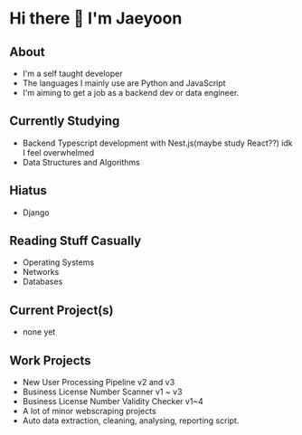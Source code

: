 # Hi there 👋 I'm Jaeyoon


## About
* I'm a self taught developer
* The languages I mainly use are Python and JavaScript
* I'm aiming to get a job as a backend dev or data engineer.

## Currently Studying
* Backend Typescript development with Nest.js(maybe study React??) idk I feel overwhelmed
* Data Structures and Algorithms

## Hiatus
* Django

## Reading Stuff Casually
* Operating Systems
* Networks
* Databases

## Current Project(s)
* none yet

## Work Projects
* New User Processing Pipeline v2 and v3
* Business License Number Scanner v1 ~ v3
* Business License Number Validity Checker v1~4
* A lot of minor webscraping projects
* Auto data extraction, cleaning, analysing, reporting script.
